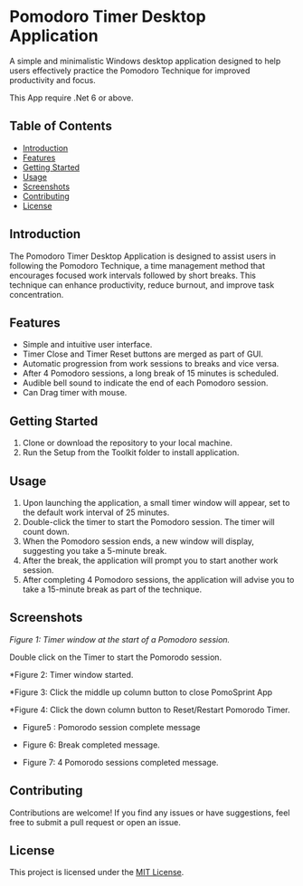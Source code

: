 # Pomodoro Timer Desktop Application

A simple and minimalistic Windows desktop application designed to help users effectively practice the Pomodoro Technique for improved productivity and focus.

This App require .Net 6 or above.

## Table of Contents

- [Introduction](#introduction)
- [Features](#features)
- [Getting Started](#getting-started)
- [Usage](#usage)
- [Screenshots](#screenshots)
- [Contributing](#contributing)
- [License](#license)

## Introduction

The Pomodoro Timer Desktop Application is designed to assist users in following the Pomodoro Technique, a time management method that encourages focused work intervals followed by short breaks. This technique can enhance productivity, reduce burnout, and improve task concentration.

## Features

- Simple and intuitive user interface.
- Timer Close and Timer Reset buttons are merged as part of GUI.
- Automatic progression from work sessions to breaks and vice versa.
- After 4 Pomodoro sessions, a long break of 15 minutes is scheduled.
- Audible bell sound to indicate the end of each Pomodoro session.
- Can Drag timer with mouse.

## Getting Started

1. Clone or download the repository to your local machine.
2. Run the Setup from the Toolkit folder to install application.

## Usage

1. Upon launching the application, a small timer window will appear, set to the default work interval of 25 minutes.
2. Double-click the timer to start the Pomodoro session. The timer will count down.
3. When the Pomodoro session ends, a new window will display, suggesting you take a 5-minute break.
4. After the break, the application will prompt you to start another work session.
5. After completing 4 Pomodoro sessions, the application will advise you to take a 15-minute break as part of the technique.

## Screenshots


*Figure 1: Timer window at the start of a Pomodoro session.*

Double click on the Timer to start the Pomorodo session.


*Figure 2: Timer window started.


*Figure 3: Click the middle up column button to close PomoSprint App


*Figure 4: Click the down column button to Reset/Restart Pomorodo Timer. 


* Figure5 : Pomorodo session complete message




* Figure 6: Break completed message.


* Figure 7: 4 Pomorodo sessions completed message.

## Contributing

Contributions are welcome! If you find any issues or have suggestions, feel free to submit a pull request or open an issue.

## License

This project is licensed under the [MIT License](LICENSE).


